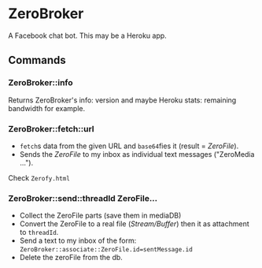 # ZeroBroker
A Facebook chat bot. This may be a Heroku app.

## Commands
### ZeroBroker::info
Returns ZeroBroker's info: version and maybe Heroku stats: remaining bandwidth for example.

### ZeroBroker::fetch::url
- `fetch`s data from the given URL and `base64`fies it (result = *ZeroFile*).
- Sends the *ZeroFile* to my inbox as individual text messages ("ZeroMedia ...").

Check `Zerofy.html`

### ZeroBroker::send::threadId ZeroFile...
- Collect the ZeroFile parts (save them in mediaDB)
- Convert the ZeroFile to a real file (*Stream/Buffer*) then it as attachment to `threadId`.
- Send a text to my inbox of the form: `ZeroBroker::associate::ZeroFile.id=sentMessage.id`
- Delete the zeroFile from the db.
